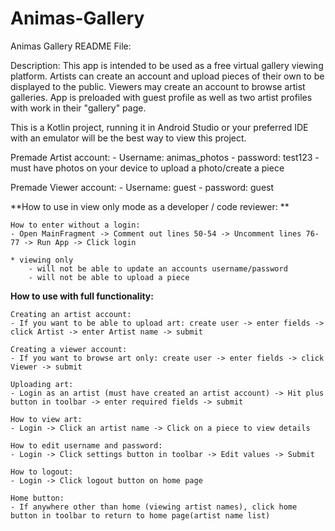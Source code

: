 # Animas-Gallery
Animas Gallery README File:

Description: This app is intended to be used as a free virtual gallery viewing platform. Artists can create an account and upload pieces of their own to be displayed to the public. Viewers may create an account to browse artist galleries. App is preloaded with guest profile as well as two artist profiles with work in their "gallery" page. 

This is a Kotlin project, running it in Android Studio or your preferred IDE with an emulator will be the best way to view this project. 

Premade Artist account:
	- Username: animas_photos
	- password: test123
	- must have photos on your device to upload a photo/create a piece

Premade Viewer account:
	- Username: guest
	- password: guest

**How to use in view only mode as a developer / code reviewer: **

	How to enter without a login:
	- Open MainFragment -> Comment out lines 50-54 -> Uncomment lines 76-77 -> Run App -> Click login
	
	* viewing only
		- will not be able to update an accounts username/password
		- will not be able to upload a piece 

**How to use with full functionality:**
		
	Creating an artist account:
	- If you want to be able to upload art: create user -> enter fields -> click Artist -> enter Artist name -> submit

	Creating a viewer account:
	- If you want to browse art only: create user -> enter fields -> click Viewer -> submit

	Uploading art:
	- Login as an artist (must have created an artist account) -> Hit plus button in toolbar -> enter required fields -> submit

	How to view art:
	- Login -> Click an artist name -> Click on a piece to view details 

	How to edit username and password:
	- Login -> Click settings button in toolbar -> Edit values -> Submit

	How to logout:
	- Login -> Click logout button on home page

	Home button:
	- If anywhere other than home (viewing artist names), click home button in toolbar to return to home page(artist name list)

	


